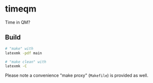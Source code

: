 # timeqm
Time in QM?

## Build
```bash
# "make" with
latexmk -pdf main

# "make clean" with
latexmk -C
```

Please note a convenience "make proxy" (`Makefile`) is provided as well.

